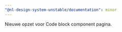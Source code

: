 ```yaml
---
"@nl-design-system-unstable/documentation": minor
---
```


Nieuwe opzet voor Code block component pagina.
